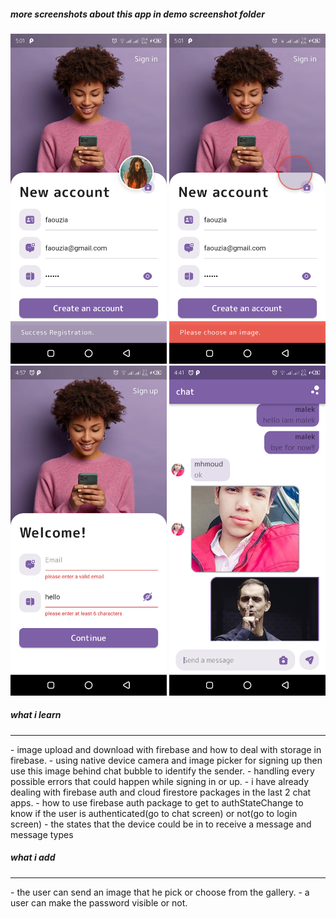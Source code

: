 ##### more screenshots about this app in demo screenshot folder

<p float='left'>
  <img src='demo%20screenshot/Screenshot_20221101-170147.png' width='250'/>
  <img src='demo%20screenshot/Screenshot_20221101-170114.png' width='250'/>
  <img src='demo%20screenshot/Screenshot_20221101-165742.png' width='250'/>
  <img src='demo%20screenshot/Screenshot_20221101-164142.png' width='250'/>
</p>

##### what i learn
<hr/>
- image upload and download with firebase and how to deal with storage in firebase.
- using native device camera and image picker for signing up then use this image behind chat bubble to identify the sender.
- handling every possible errors that could happen while signing in or up.
- i have already dealing with firebase auth and cloud firestore packages in the last 2 chat apps.
- how to use firebase auth package to get to authStateChange to know if the user is authenticated(go to chat screen) or not(go to login screen)
- the states that the device could be in to receive a message and message types

##### what i add
<hr/>
- the user can send an image that he pick or choose from the gallery.
- a user can make the password visible or not.
